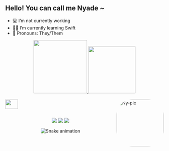 ## Hello! You can call me Nyade ~

- 💻 I’m not currently working
- 👩‍💻 I’m currently learning Swift
- 👤 Pronouns: They/Them

<div align="center">
  <a href="https://github.com/niinyade">
  <img height="170em" src="https://github-readme-stats.vercel.app/api?username=niinyade&show_icons=true&theme=nightowl&include_all_commits=true&count_private=true"/>
  <img height="150em" src="https://github-readme-stats.vercel.app/api/top-langs/?username=niinyade&layout=compact&langs_count=7&theme=nightowl"/>
</div>
<div style="display: inline_block"><br>
  <img align= center height="30" width="40" src="https://cdn.jsdelivr.net/gh/devicons/devicon/icons/swift/swift-original.svg" />
  <img align="right" alt="Ny-pic" height="150" style="border-radius:50px;" src="https://cdn.discordapp.com/attachments/384137038993031182/963521031421710386/0_GitHub_Eunha_Gif_1.gif">
</div>

##
  
<div align="center">
   <a href="https://www.linkedin.com/in/matheus-fausto-4a3759b5" target="_blank"><img src="https://img.shields.io/badge/-LinkedIn-%230077B5?style=for-the-badge&logo=linkedin&logoColor=white" target="_blank"></a>
  <a href="mailto:niinyade@icloud.com"><img src="https://img.shields.io/badge/-icloud-%23333?style=for-the-badge&logo=icloud&logoColor=white" target="_blank"></a>
  <a href="https://discord.com" target="_blank"><img src="https://img.shields.io/badge/-Nyade4194-7289DA?style=for-the-badge&logo=discord&logoColor=white" target="_blank"></a>
  
  ![Snake animation](https://github.com/niinyade/niinyade/blob/output/github-contribution-grid-snake.svg)
  
</div>
